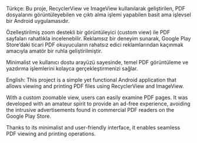 Türkçe:
Bu proje, RecyclerView ve ImageView kullanılarak geliştirilen, PDF dosyalarını görüntüleyebilen ve çıktı alma işlemi yapabilen basit ama işlevsel bir Android uygulamasıdır.

Özelleştirilmiş zoom destekli bir görüntüleyici (custom view) ile PDF sayfaları rahatlıkla incelenebilir. Reklamsız bir deneyim sunarak, Google Play Store’daki ticari PDF okuyucuların rahatsız edici reklamlarından kaçınmak amacıyla amatör bir ruhla geliştirilmiştir.

Minimalist ve kullanıcı dostu arayüzü sayesinde, temel PDF görüntüleme ve yazdırma işlemlerini kolayca gerçekleştirmenizi sağlar.

English:
This project is a simple yet functional Android application that allows viewing and printing PDF files using RecyclerView and ImageView.

With a custom zoomable view, users can easily examine PDF pages. It was developed with an amateur spirit to provide an ad-free experience, avoiding the intrusive advertisements found in commercial PDF readers on the Google Play Store.

Thanks to its minimalist and user-friendly interface, it enables seamless PDF viewing and printing operations.

